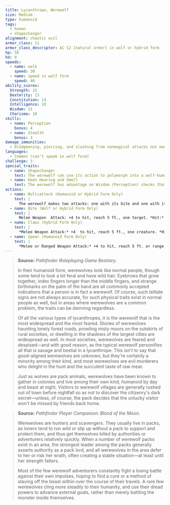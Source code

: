 ```yaml
---
title: Lycanthrope, Werewolf
size: Medium
type: humanoid
tags:
  - human
  - shapechanger
alignment: chaotic evil
armor_class: 11
armor_class_descriptor: AC 12 [natural armor] in wolf or hybrid form
hp: 58
hd: 9
speeds:
  - name: walk
    speed: 30
  - name: speed in wolf form
    speed: 40
ability_scores:
  Strength: 15
  Dexterity: 13
  Constitution: 14
  Intelligence: 10
  Wisdom: 11
  Charisma: 10
skills:
  - name: Perception
    bonus: 4
  - name: Stealth
    bonus: 3
damage_immunities:
  - bludgeoning, piercing, and slashing from nonmagical attacks not made with silvered weapons
languages:
  - Common (can't speak in wolf form)
challenge: 3
special_traits:
  - name: Shapechanger
    text: The werewolf can use its action to polymorph into a wolf-humanoid hybrid or into a wolf, or back into its true form, which is humanoid. Its statistics, other than its AC, are the same in each form. Any equipment it is wearing or carrying isn't transformed. It reverts to its true form if it dies.
  - name: Keen Hearing and Smell
    text: The werewolf has advantage on Wisdom (Perception) checks that rely on hearing or smell.
actions:
  - name: Multiattack (Humanoid or Hybrid Form Only)
    text: |
      The werewolf makes two attacks: one with its bite and one with its claws or spear.
  - name: Bite (Wolf or Hybrid Form Only)
    text: |
      Melee Weapon  Attack: +4 to hit, reach 5 ft., one target. *Hit:* 6 (1d8 + 2) piercing damage. If the target is a humanoid, it must succeed on a DC 12 Constitution saving throw or be cursed with werewolf lycanthropy.
  - name: Claws (Hybrid Form Only)
    text: |
      *Melee Weapon Attack:* +4  to hit, reach 5 ft., one creature. *Hit:* 7 (2d4 + 2) slashing damage.
  - name: Spear (Humanoid Form Only)
    text: |
      *Melee or Ranged Weapon Attack:* +4 to hit, reach 5 ft. or range 20/60 ft., one creature. *Hit:* 5 (1d6 + 2) piercing damage, or 6 (1d8 + 2) piercing damage if used with two hands to make a melee attack.
---
```


> **Source:** *Pathfinder Roleplaying Game Bestiary*.
>
> In their humanoid form, werewolves look like normal people, though some tend to look a bit feral and have wild hair. Eyebrows that grow together, index fingers longer than the middle fingers, and strange birthmarks on the palm of the hand are all commonly accepted indications that a person is in fact a werewolf. Of course, such telltale signs are not always accurate, for such physical traits exist in normal people as well, but in areas where werewolves are a common problem, the traits can be damning regardless.
>
> Of all the various types of lycanthropes, it is the werewolf that is the most widespread and the most feared. Stories of werewolves haunting lonely forest roads, prowling misty moors on the outskirts of rural societies, or dwelling in the shadows of the largest cities are widespread as well. In most societies, werewolves are feared and despised—and with good reason, as the typical werewolf personifies all that is savage and bestial in a lycanthrope. This isn't to say that good-aligned werewolves are unknown, but they're certainly a minority among their kind, and most werewolves are evil murderers who delight in the hunt and the succulent taste of raw meat.
>
> Just as wolves are pack animals, werewolves have been known to gather in colonies and live among their own kind, humanoid by day and beast at night. Visitors to werewolf villages are generally rushed out of town before nightfall so as not to discover the citizenry's dark secret—unless, of course, the pack decides that the unlucky visitor won't be missed by friends back home.

> **Source:** *Pathfinder Player Companion: Blood of the Moon*.
>
> Werewolves are hunters and scavengers. They usually live in packs, as loners tend to run wild or slip up without a pack to support and protect them, and thus get themselves killed by authorities or adventurers relatively quickly. When a number of werewolf packs exist in an area, the strongest leader among the packs generally asserts authority as a pack lord, and all werewolves in the area defer to her or risk her wrath, often creating a stable situation—at least until her strength falters.
>
> Most of the few werewolf adventurers constantly fight a losing battle against their own impulses, hoping to find a cure or a method of staving off the beast within over the course of their travels. A rare few werewolves cling more steadily to their humanity, and use their dread powers to advance external goals, rather than merely battling the monster inside themselves.
